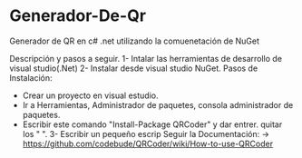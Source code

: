 # Generador-De-Qr
 Generador de QR en c# .net utilizando la comuenetación de NuGet

 Descripción y pasos a seguir.
 1- Intalar las herramientas de desarrollo de visual studio(.Net)
 2- Instalar desde visual studio NuGet.
   Pasos de Instalación:
   - Crear un proyecto en visual estudio.
   - Ir a Herramientas, Administrador de paquetes, consola administrador de paquetes.
   - Escribir este comando "Install-Package QRCoder" y dar entrer. quitar los " ".
 3- Escribir un pequeño escrip
   Seguir la Documentación: -> https://github.com/codebude/QRCoder/wiki/How-to-use-QRCoder

